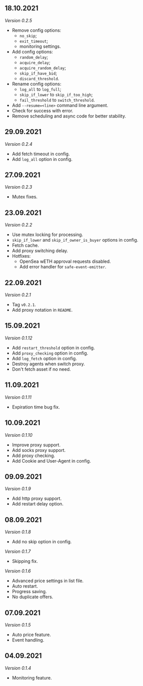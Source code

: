 ## 18.10.2021
*Version 0.2.5*
- Remove config options:
  - `no_skip`;
  - `exit_timeout`;
  - monitoring settings.
- Add config options:
  - `random_delay`;
  - `acquire_delay`;
  - `acquire_random_delay`;
  - `skip_if_have_bid`;
  - `discard_threshold`.
- Rename config options:
  - `log_all` to `log_full`;
  - `skip_if_lower` to `skip_if_too_high`;
  - `fail_threshold` to `switch_threshold`.
- Add `--resume=<line>` command line argument.
- Check for success with error.
- Remove scheduling and async code for better stability.

## 29.09.2021
*Version 0.2.4*
- Add fetch timeout in config.
- Add `log_all` option in config.

## 27.09.2021
*Version 0.2.3*
- Mutex fixes.

## 23.09.2021
*Version 0.2.2*
- Use mutex locking for processing.
- `skip_if_lower` and `skip_if_owner_is_buyer` options in config.
- Fetch cache.
- Add proxy switching delay.
- Hotfixes:
  - OpenSea wETH approval requests disabled.
  - Add error handler for `safe-event-emitter`.

## 22.09.2021
*Version 0.2.1*
- Tag `v0.2.1`.
- Add proxy notation in `README`.

## 15.09.2021
*Version 0.1.12*
- Add `restart_threshold` option in config.
- Add `proxy_checking` option in config.
- Add `log_fetch` option in config.
- Destroy agents when switch proxy.
- Don't fetch asset if no need.

## 11.09.2021
*Version 0.1.11*
- Expiration time bug fix.

## 10.09.2021
*Version 0.1.10*
- Improve proxy support.
- Add socks proxy support.
- Add proxy checking.
- Add Cookie and User-Agent in config.

## 09.09.2021
*Version 0.1.9*
- Add http proxy support.
- Add restart delay option.

## 08.09.2021
*Version 0.1.8*
- Add no skip option in config.

*Version 0.1.7*
- Skipping fix.

*Version 0.1.6*
- Advanced price settings in list file.
- Auto restart.
- Progress saving.
- No duplicate offers.

## 07.09.2021
*Version 0.1.5*
- Auto price feature.
- Event handling.

## 04.09.2021
*Version 0.1.4*
- Monitoring feature.
